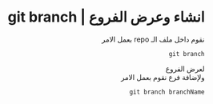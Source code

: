 <div dir=rtl>

# انشاء وعرض الفروع | git branch

نقوم داخل ملف الـ repo بعمل الامر <br/>

`git branch` <br/>

لعرض الفروع
<br/>
ولإضافة فرع نقوم بعمل الامر <br/>

`git branch branchName` <br/>

</div>
